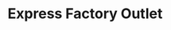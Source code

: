 ---
title: "Express Factory Outlet"
url: /orlando/express-factory-outlet-international-drive/
shop: Kleidung
---
